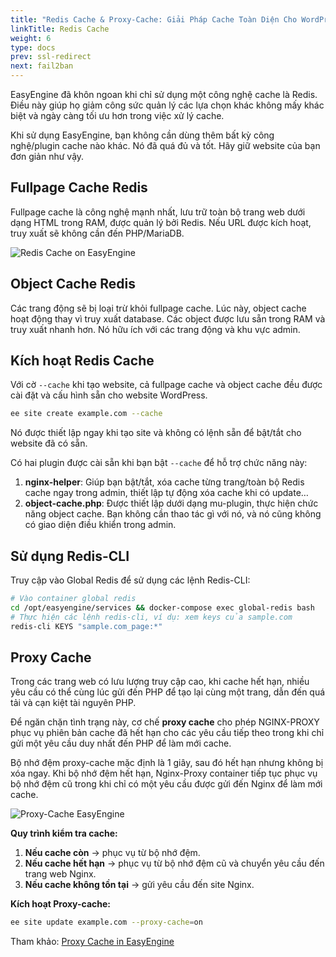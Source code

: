 ```yaml
---
title: "Redis Cache & Proxy-Cache: Giải Pháp Cache Toàn Diện Cho WordPress"
linkTitle: Redis Cache 
weight: 6
type: docs
prev: ssl-redirect
next: fail2ban
---
```


EasyEngine đã khôn ngoan khi chỉ sử dụng một công nghệ cache là Redis. Điều này giúp họ giảm công sức quản lý các lựa chọn khác không mấy khác biệt và ngày càng tối ưu hơn trong việc xử lý cache.  

Khi sử dụng EasyEngine, bạn không cần dùng thêm bất kỳ công nghệ/plugin cache nào khác. Nó đã quá đủ và tốt. Hãy giữ website của bạn đơn giản như vậy.  

## Fullpage Cache Redis  

Fullpage cache là công nghệ mạnh nhất, lưu trữ toàn bộ trang web dưới dạng HTML trong RAM, được quản lý bởi Redis. Nếu URL được kích hoạt, truy xuất sẽ không cần đến PHP/MariaDB.  

![Redis Cache on EasyEngine](/images/easyengine-server.svg)

## Object Cache Redis  

Các trang động sẽ bị loại trừ khỏi fullpage cache. Lúc này, object cache hoạt động thay vì truy xuất database. Các object được lưu sẵn trong RAM và truy xuất nhanh hơn. Nó hữu ích với các trang động và khu vực admin.  

## Kích hoạt Redis Cache

Với cờ `--cache` khi tạo website, cả fullpage cache và object cache đều được cài đặt và cấu hình sẵn cho website WordPress.  

```bash
ee site create example.com --cache
```

Nó được thiết lập ngay khi tạo site và không có lệnh sẵn để bật/tắt cho website đã có sẵn.  

Có hai plugin được cài sẵn khi bạn bật `--cache` để hỗ trợ chức năng này:  

1. **nginx-helper**: Giúp bạn bật/tắt, xóa cache từng trang/toàn bộ Redis cache ngay trong admin, thiết lập tự động xóa cache khi có update…  
2. **object-cache.php**: Được thiết lập dưới dạng mu-plugin, thực hiện chức năng object cache. Bạn không cần thao tác gì với nó, và nó cũng không có giao diện điều khiển trong admin.  

## Sử dụng Redis-CLI  

Truy cập vào Global Redis để sử dụng các lệnh Redis-CLI:  

```bash
# Vào container global redis
cd /opt/easyengine/services && docker-compose exec global-redis bash
# Thực hiện các lệnh redis-cli, ví dụ: xem keys của sample.com
redis-cli KEYS "sample.com_page:*"
```

## Proxy Cache

Trong các trang web có lưu lượng truy cập cao, khi cache hết hạn, nhiều yêu cầu có thể cùng lúc gửi đến PHP để tạo lại cùng một trang, dẫn đến quá tải và cạn kiệt tài nguyên PHP.  

Để ngăn chặn tình trạng này, cơ chế **proxy cache** cho phép NGINX-PROXY phục vụ phiên bản cache đã hết hạn cho các yêu cầu tiếp theo trong khi chỉ gửi một yêu cầu duy nhất đến PHP để làm mới cache.  

Bộ nhớ đệm proxy-cache mặc định là 1 giây, sau đó hết hạn nhưng không bị xóa ngay. Khi bộ nhớ đệm hết hạn, Nginx-Proxy container tiếp tục phục vụ bộ nhớ đệm cũ trong khi chỉ có một yêu cầu được gửi đến Nginx để làm mới cache.  

![Proxy-Cache EasyEngine](/images/proxy-cache-easyengine.svg)

**Quy trình kiểm tra cache:**  

1. **Nếu cache còn** → phục vụ từ bộ nhớ đệm.  
2. **Nếu cache hết hạn** → phục vụ từ bộ nhớ đệm cũ và chuyển yêu cầu đến trang web Nginx.  
3. **Nếu cache không tồn tại** → gửi yêu cầu đến site Nginx.  

**Kích hoạt Proxy-cache:**  

```bash
ee site update example.com --proxy-cache=on
```

Tham khảo: [Proxy Cache in EasyEngine](https://easyengine.io/handbook/proxy-cache-as-stale-on-nginx-proxy-in-easyengine-v4/)  

